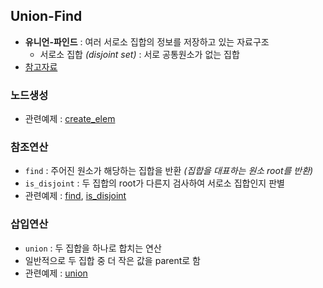 ## Union-Find
- __유니언-파인드__ : 여러 서로소 집합의 정보를 저장하고 있는 자료구조
    - 서로소 집합 _(disjoint set)_ : 서로 공통원소가 없는 집합
- [참고자료](https://brenden.tistory.com/33)

### 노드생성
- 관련예제 : [create_elem](./create_elem.c)

### 참조연산
- `find` : 주어진 원소가 해당하는 집합을 반환 _(집합을 대표하는 원소 root를 반환)_ 
- `is_disjoint` : 두 집합의 root가 다른지 검사하여 서로소 집합인지 판별
- 관련예제 : [find](./find.c), [is_disjoint](./is_disjoint.c)

### 삽입연산
- `union` : 두 집합을 하나로 합치는 연산
- 일반적으로 두 집합 중 더 작은 값을 parent로 함
- 관련예제 : [union](./union_func.c)
